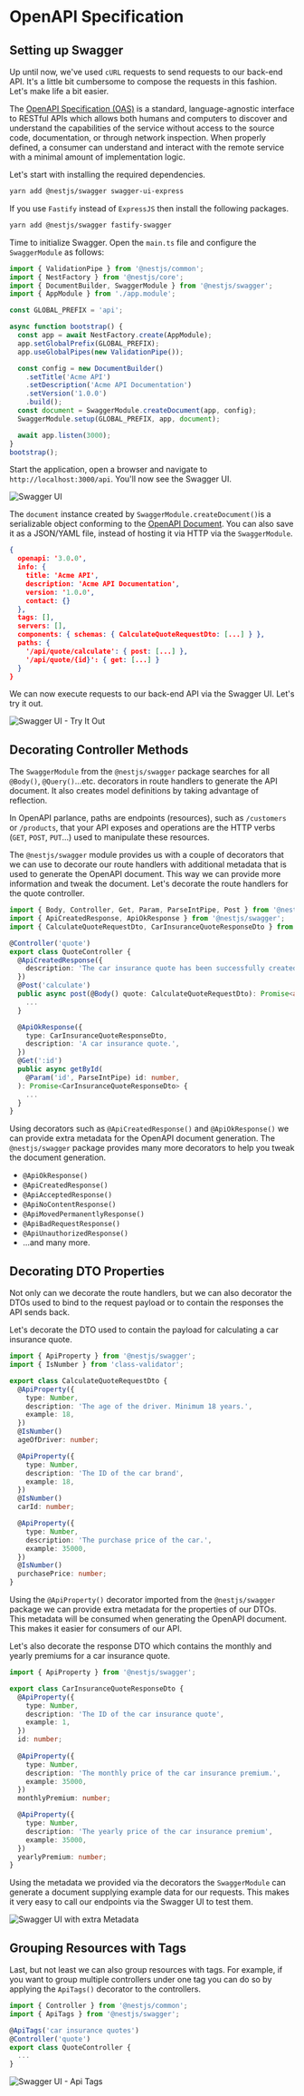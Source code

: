 # OpenAPI Specification

## Setting up Swagger

Up until now, we've used `cURL` requests to send requests to our back-end API. It's a little bit cumbersome to compose the requests in this fashion. Let's make life a bit easier.

The [OpenAPI Specification (OAS)](https://swagger.io/specification) is a standard, language-agnostic interface to RESTful APIs which allows both humans and computers to discover and understand the capabilities of the service without access to the source code, documentation, or through network inspection. When properly defined, a consumer can understand and interact with the remote service with a minimal amount of implementation logic.

Let's start with installing the required dependencies.

```sh
yarn add @nestjs/swagger swagger-ui-express
```

If you use `Fastify` instead of `ExpressJS` then install the following packages.

```sh
yarn add @nestjs/swagger fastify-swagger
```

Time to initialize Swagger. Open the `main.ts` file and configure the `SwaggerModule` as follows:

```ts
import { ValidationPipe } from '@nestjs/common';
import { NestFactory } from '@nestjs/core';
import { DocumentBuilder, SwaggerModule } from '@nestjs/swagger';
import { AppModule } from './app.module';

const GLOBAL_PREFIX = 'api';

async function bootstrap() {
  const app = await NestFactory.create(AppModule);
  app.setGlobalPrefix(GLOBAL_PREFIX);
  app.useGlobalPipes(new ValidationPipe());

  const config = new DocumentBuilder()
    .setTitle('Acme API')
    .setDescription('Acme API Documentation')
    .setVersion('1.0.0')
    .build();
  const document = SwaggerModule.createDocument(app, config);
  SwaggerModule.setup(GLOBAL_PREFIX, app, document);

  await app.listen(3000);
}
bootstrap();
```

Start the application, open a browser and navigate to `http://localhost:3000/api`. You'll now see the Swagger UI.

![Swagger UI](./assets/images/swagger-ui.png)

The `document` instance created by `SwaggerModule.createDocument()`is a serializable object conforming to the [OpenAPI Document](https://swagger.io/specification/#openapi-document). You can also save it as a JSON/YAML file, instead of hosting it via HTTP via the `SwaggerModule`.

```json
{
  openapi: '3.0.0',
  info: {
    title: 'Acme API',
    description: 'Acme API Documentation',
    version: '1.0.0',
    contact: {}
  },
  tags: [],
  servers: [],
  components: { schemas: { CalculateQuoteRequestDto: [...] } },
  paths: {
    '/api/quote/calculate': { post: [...] },
    '/api/quote/{id}': { get: [...] }
  }
}
```

We can now execute requests to our back-end API via the Swagger UI. Let's try it out.

![Swagger UI - Try It Out](./assets/images/swagger-ui-try-it-out.png)

## Decorating Controller Methods

The `SwaggerModule` from the `@nestjs/swagger` package searches for all `@Body()`, `@Query()`...etc. decorators in route handlers to generate the API document. It also creates model definitions by taking advantage of reflection. 

In OpenAPI parlance, paths are endpoints (resources), such as `/customers` or `/products`, that your API exposes and operations are the HTTP verbs (`GET`, `POST`, `PUT`...) used to manipulate these resources.

The `@nestjs/swagger` module provides us with a couple of decorators that we can use to decorate our route handlers with additional metadata that is used to generate the OpenAPI document. This way we can provide more information and tweak the document. Let's decorate the route handlers for the quote controller.

```ts
import { Body, Controller, Get, Param, ParseIntPipe, Post } from '@nestjs/common';
import { ApiCreatedResponse, ApiOkResponse } from '@nestjs/swagger';
import { CalculateQuoteRequestDto, CarInsuranceQuoteResponseDto } from './dtos';

@Controller('quote')
export class QuoteController {
  @ApiCreatedResponse({
    description: 'The car insurance quote has been successfully created.',
  })
  @Post('calculate')
  public async post(@Body() quote: CalculateQuoteRequestDto): Promise<any> {
    ...
  }

  @ApiOkResponse({
    type: CarInsuranceQuoteResponseDto,
    description: 'A car insurance quote.',
  })
  @Get(':id')
  public async getById(
    @Param('id', ParseIntPipe) id: number,
  ): Promise<CarInsuranceQuoteResponseDto> {
    ...
  }
}
```

Using decorators such as `@ApiCreatedResponse()` and `@ApiOkResponse()` we can provide extra metadata for the OpenAPI document generation. The `@nestjs/swagger` package provides many more decorators to help you tweak the document generation.

* `@ApiOkResponse()`
* `@ApiCreatedResponse()`
* `@ApiAcceptedResponse()`
* `@ApiNoContentResponse()`
* `@ApiMovedPermanentlyResponse()`
* `@ApiBadRequestResponse()`
* `@ApiUnauthorizedResponse()`
* ...and many more.

## Decorating DTO Properties

Not only can we decorate the route handlers, but we can also decorator the DTOs used to bind to the request payload or to contain the responses the API sends back. 

Let's decorate the DTO used to contain the payload for calculating a car insurance quote.

```ts
import { ApiProperty } from '@nestjs/swagger';
import { IsNumber } from 'class-validator';

export class CalculateQuoteRequestDto {
  @ApiProperty({
    type: Number,
    description: 'The age of the driver. Minimum 18 years.',
    example: 18,
  })
  @IsNumber()
  ageOfDriver: number;

  @ApiProperty({
    type: Number,
    description: 'The ID of the car brand',
    example: 18,
  })
  @IsNumber()
  carId: number;

  @ApiProperty({
    type: Number,
    description: 'The purchase price of the car.',
    example: 35000,
  })
  @IsNumber()
  purchasePrice: number;
}
```

Using the `@ApiProperty()` decorator imported from the `@nestjs/swagger` package we can provide extra metadata for the properties of our DTOs. This metadata will be consumed when generating the OpenAPI document. This makes it easier for consumers of our API.

Let's also decorate the response DTO which contains the monthly and yearly premiums for a car insurance quote.

```ts
import { ApiProperty } from '@nestjs/swagger';

export class CarInsuranceQuoteResponseDto {
  @ApiProperty({
    type: Number,
    description: 'The ID of the car insurance quote',
    example: 1,
  })
  id: number;
  
  @ApiProperty({
    type: Number,
    description: 'The monthly price of the car insurance premium.',
    example: 35000,
  })
  monthlyPremium: number;

  @ApiProperty({
    type: Number,
    description: 'The yearly price of the car insurance premium',
    example: 35000,
  })
  yearlyPremium: number;
}
```

Using the metadata we provided via the decorators the `SwaggerModule` can generate a document supplying example data for our requests. This makes it very easy to call our endpoints via the Swagger UI to test them.

![Swagger UI with extra Metadata](./assets/images/swagger-ui-metadata.png)

## Grouping Resources with Tags

Last, but not least we can also group resources with tags. For example, if you want to group multiple controllers under one tag you can do so by applying the `ApiTags()` decorator to the controllers.

```ts
import { Controller } from '@nestjs/common';
import { ApiTags } from '@nestjs/swagger';

@ApiTags('car insurance quotes')
@Controller('quote')
export class QuoteController {
  ...
}
```

![Swagger UI - Api Tags](./assets/images/swagger-ui-api-tags.png)
